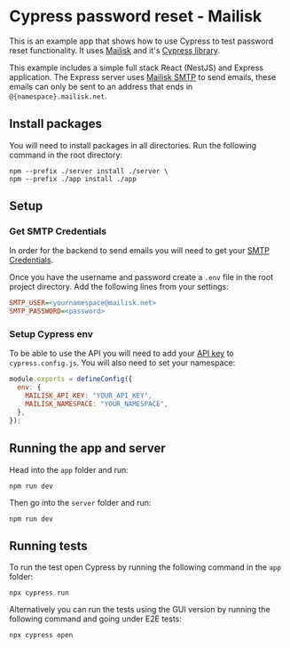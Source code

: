 # Cypress password reset - Mailisk

This is an example app that shows how to use Cypress to test password reset functionality. It uses [Mailisk](https://mailisk.com) and it's [Cypress library](https://github.com/mailisk-app/cypress-mailisk).

This example includes a simple full stack React (NestJS) and Express application. The Express server uses [Mailisk SMTP](https://mailisk.com/blog/blog/smtp-now-available) to send emails, these emails can only be sent to an address that ends in `@{namespace}.mailisk.net`.

## Install packages

You will need to install packages in all directories. Run the following command in the root directory:

```shell
npm --prefix ./server install ./server \
npm --prefix ./app install ./app
```

## Setup

### Get SMTP Credentials

In order for the backend to send emails you will need to get your [SMTP Credentials](https://docs.mailisk.com/smtp.html).

Once you have the username and password create a `.env` file in the root project directory. Add the following lines from your settings:

```ini
SMTP_USER=<yournamespace@mailisk.net>
SMTP_PASSWORD=<password>
```

### Setup Cypress env

To be able to use the API you will need to add your [API key](http://docs.mailisk.com/#getting-your-api-key) to `cypress.config.js`. You will also need to set your namespace:

```js
module.exports = defineConfig({
  env: {
    MAILISK_API_KEY: "YOUR_API_KEY",
    MAILISK_NAMESPACE: "YOUR_NAMESPACE",
  },
});
```

## Running the app and server

Head into the `app` folder and run:

```shell
npm run dev
```

Then go into the `server` folder and run:

```shell
npm run dev
```

## Running tests

To run the test open Cypress by running the following command in the `app` folder:

```shell
npx cypress run
```

Alternatively you can run the tests using the GUI version by running the following command and going under E2E tests:

```shell
npx cypress open
```
